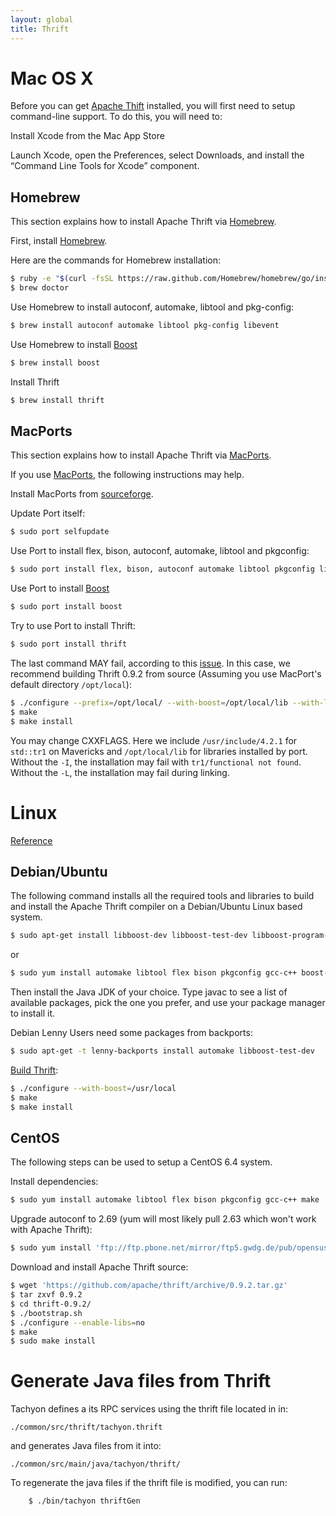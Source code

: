 ```yaml
---
layout: global
title: Thrift
---
```


# Mac OS X

Before you can get [Apache Thift](http://thrift.apache.org) installed, you will first need to setup
command-line support.  To do this, you will need to:

Install Xcode from the Mac App Store

Launch Xcode, open the Preferences, select Downloads, and install
    the “Command Line Tools for Xcode” component.

## Homebrew

This section explains how to install Apache Thrift via [Homebrew](http://brew.sh/).

First, install [Homebrew](http://brew.sh/).

Here are the commands for Homebrew installation:

```bash
$ ruby -e "$(curl -fsSL https://raw.github.com/Homebrew/homebrew/go/install)"
$ brew doctor
```

Use Homebrew to install autoconf, automake, libtool and pkg-config:

```bash
$ brew install autoconf automake libtool pkg-config libevent
```

Use Homebrew to install [Boost](http://www.boost.org/)

```bash
$ brew install boost
```

Install Thrift

```bash
$ brew install thrift
```

## MacPorts

This section explains how to install Apache Thrift via [MacPorts](http://macports.org).

If you use [MacPorts](http://macports.org), the following instructions may help.

Install MacPorts from [sourceforge](http://sourceforge.net/projects/macports/).

Update Port itself:

```bash
$ sudo port selfupdate
```

Use Port to install flex, bison, autoconf, automake, libtool and pkgconfig:

```bash
$ sudo port install flex, bison, autoconf automake libtool pkgconfig libevent
```

Use Port to install [Boost](http://www.boost.org/)

```bash
$ sudo port install boost
```

Try to use Port to install Thrift:

```bash
$ sudo port install thrift
```

The last command MAY fail, according to this [issue](https://trac.macports.org/ticket/41172). In
this case, we recommend building Thrift 0.9.2 from source (Assuming you use MacPort's default
directory `/opt/local`):

```bash
$ ./configure --prefix=/opt/local/ --with-boost=/opt/local/lib --with-libevent=/opt/local/lib CXXFLAGS="-I/usr/include/4.2.1 -L/opt/local/lib"
$ make
$ make install
```

You may change CXXFLAGS. Here we include `/usr/include/4.2.1` for `std::tr1` on Mavericks and
`/opt/local/lib` for libraries installed by port. Without the `-I`, the installation may fail with 
`tr1/functional not found`. Without the `-L`, the installation may fail during linking.

# Linux

[Reference](http://thrift.apache.org/docs/install/)

## Debian/Ubuntu

The following command installs all the required tools and libraries to
build and install the Apache Thrift compiler on a Debian/Ubuntu Linux
based system.

```bash
$ sudo apt-get install libboost-dev libboost-test-dev libboost-program-options-dev libevent-dev automake libtool flex bison pkg-config g++ libssl-dev ant python-dev
```

or

```bash
$ sudo yum install automake libtool flex bison pkgconfig gcc-c++ boost-devel libevent-devel zlib-devel python-devel ruby-devel ant python-dev
```

Then install the Java JDK of your choice. Type javac to see a list of available packages, 
pick the one you prefer, and use your package manager to install it.

Debian Lenny Users need some packages from backports:

```bash
$ sudo apt-get -t lenny-backports install automake libboost-test-dev
```

[Build Thrift](http://thrift.apache.org/docs/BuildingFromSource):

```bash
$ ./configure --with-boost=/usr/local
$ make
$ make install
```

## CentOS

The following steps can be used to setup a CentOS 6.4 system.

Install dependencies:

```bash
$ sudo yum install automake libtool flex bison pkgconfig gcc-c++ make
```

Upgrade autoconf to 2.69 (yum will most likely pull 2.63 which won't work with Apache Thrift):

```bash
$ sudo yum install 'ftp://ftp.pbone.net/mirror/ftp5.gwdg.de/pub/opensuse/repositories/home:/monkeyiq:/centos6updates/CentOS_CentOS-6/noarch/autoconf-2.69-12.2.noarch.rpm'
```

Download and install Apache Thrift source:

```bash
$ wget 'https://github.com/apache/thrift/archive/0.9.2.tar.gz'
$ tar zxvf 0.9.2
$ cd thrift-0.9.2/
$ ./bootstrap.sh
$ ./configure --enable-libs=no
$ make
$ sudo make install
```

# Generate Java files from Thrift

Tachyon defines a its RPC services using the thrift file located in in:

    ./common/src/thrift/tachyon.thrift

and generates Java files from it into:

    ./common/src/main/java/tachyon/thrift/

To regenerate the java files if the thrift file is modified, you can run:

```bash
    $ ./bin/tachyon thriftGen
```
